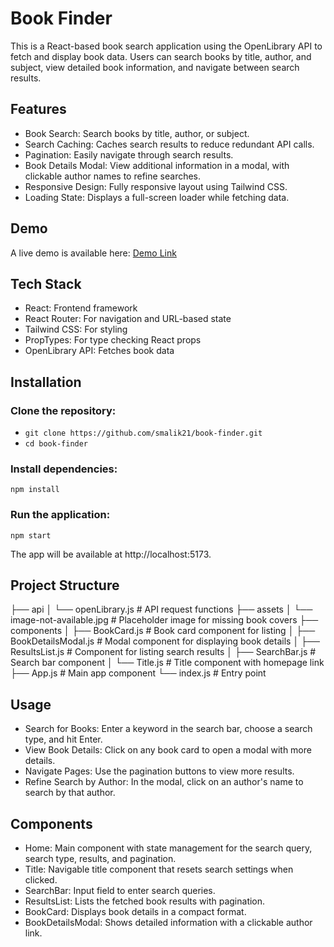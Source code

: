 # Book Finder
This is a React-based book search application using the OpenLibrary API to fetch and display book data. Users can search books by title, author, and subject, view detailed book information, and navigate between search results.

## Features

- Book Search: Search books by title, author, or subject.
- Search Caching: Caches search results to reduce redundant API calls.
- Pagination: Easily navigate through search results.
- Book Details Modal: View additional information in a modal, with clickable author names to refine searches.
- Responsive Design: Fully responsive layout using Tailwind CSS.
- Loading State: Displays a full-screen loader while fetching data.

## Demo
A live demo is available here: [Demo Link](https://dxjl2w-5173.csb.app/)

## Tech Stack

- React: Frontend framework
- React Router: For navigation and URL-based state
- Tailwind CSS: For styling
- PropTypes: For type checking React props
- OpenLibrary API: Fetches book data

## Installation

### Clone the repository:
- `git clone https://github.com/smalik21/book-finder.git`
- `cd book-finder`

### Install dependencies:
`npm install`

### Run the application:
`npm start`

The app will be available at http://localhost:5173.

## Project Structure

├── api
│   └── openLibrary.js          # API request functions
├── assets
│   └── image-not-available.jpg # Placeholder image for missing book covers
├── components
│   ├── BookCard.js             # Book card component for listing
│   ├── BookDetailsModal.js     # Modal component for displaying book details
│   ├── ResultsList.js          # Component for listing search results
│   ├── SearchBar.js            # Search bar component
│   └── Title.js               # Title component with homepage link
├── App.js                      # Main app component
└── index.js                    # Entry point

## Usage

- Search for Books: Enter a keyword in the search bar, choose a search type, and hit Enter.
- View Book Details: Click on any book card to open a modal with more details.
- Navigate Pages: Use the pagination buttons to view more results.
- Refine Search by Author: In the modal, click on an author's name to search by that author.

## Components

- Home: Main component with state management for the search query, search type, results, and pagination.
- Title: Navigable title component that resets search settings when clicked.
- SearchBar: Input field to enter search queries.
- ResultsList: Lists the fetched book results with pagination.
- BookCard: Displays book details in a compact format.
- BookDetailsModal: Shows detailed information with a clickable author link.
